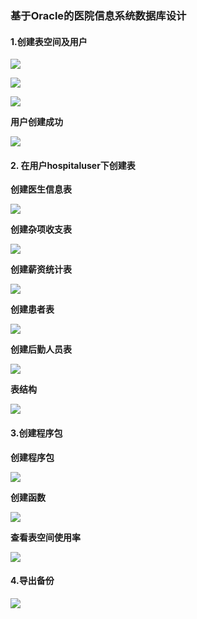 ### 基于Oracle的医院信息系统数据库设计

#### 1.创建表空间及用户

![](创建表空间以及用户.png)

![](创建表空间2.png)



![](创建用户以及角色2.png)

**用户创建成功**

![](创建成功的两个用户.png)

#### 2. 在用户hospitaluser下创建表

**创建医生信息表**

![](医生信息表.png)

**创建杂项收支表**

![](杂项收支表.png)

**创建薪资统计表**

![](薪资统计表.png)

**创建患者表**

![](患者表.png)

**创建后勤人员表**

![](后勤人员表.png)

**表结构**

![](表结构图.png)

#### 3.创建程序包

**创建程序包**

![](创建程序包.png)

**创建函数**

![](构建函数.png)

**查看表空间使用率**

![](表空间使用率.png)

#### 4.导出备份

![](导出表备份.png)